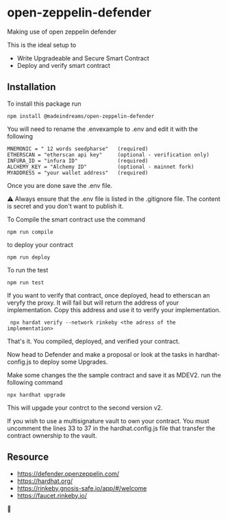 # open-zeppelin-defender

Making use of open zeppelin defender

This is the ideal setup to 

- Write Upgradeable and Secure Smart Contract
- Deploy and verify smart contract



## Installation
To install this package run

```npm install @madeindreams/open-zeppelin-defender```

You will need to rename the .envexample to .env and edit it with the following
```
MNEMONIC = " 12 words seedpharse"   (required)
ETHERSCAN = "etherscan api key"     (optional - verification only)
INFURA_ID = "infura ID"             (required)
ALCHEMY_KEY = "Alchemy ID"          (optional - mainnet fork)
MYADDRESS = "your wallet address"   (required)
```

Once you are done save the .env file.

⚠️ Always ensure that the .env file is listed in the .gitignore file. The content is secret and you don't want to publish it.

To Compile the smart contract use the command

```npm run compile```

to deploy your contract

```npm run deploy```

To run the test

```npm run test```

If you want to verify that contract, once deployed, head to etherscan an veryfy the proxy. It will fail but will return the address of your implementation.
Copy this address and use it to verify your implementation.

``` npx hardat verify --network rinkeby <the adress of the implementation>```


That's it. You compiled, deployed, and verified your contract.

Now head to Defender and make a proposal or look at the tasks in hardhat-config.js to deploy some Upgrades.

Make some changes the the sample contract and save it as MDEV2. run the following command

```npx hardhat upgrade```

This will upgade your contrct to the second version v2.



If you wish to use a multisignature vault to own your contract. You must uncomment the lines 33 to 37 in the hardhat.config.js file that transfer the contract ownership to the vault.

## Resource

 - https://defender.openzeppelin.com/
 - https://hardhat.org/
 - https://rinkeby.gnosis-safe.io/app/#/welcome
 - https://faucet.rinkeby.io/
 

 🤘